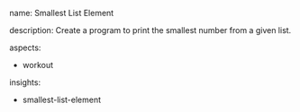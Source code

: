 name: Smallest List Element

description: Create a program to print the smallest number from a given list.

aspects:
  - workout

insights:
  - smallest-list-element